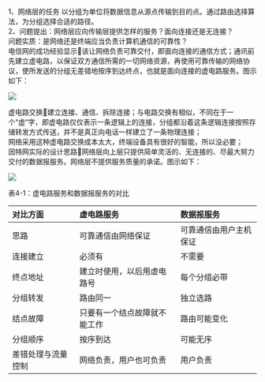 1、网络层的任务 以分组为单位将数据信息从源点传输到目的点。通过路由选择算法，为分组选择合适的路径。  
2、问题提出：网络层应向传输层提供怎样的服务？面向连接还是无连接？  
问题实质：是网络还是终端应当负责计算机通信的可靠性？  
电信网的成功经验显示该让网络负责可靠交付，即面向连接的通信方式；通讯前先建立虚电路，以保证双方通信所需的一切网络资源，再使用可靠传输的网络协议，使所发送的分组无差错地按序到达终点，也就是面向连接的虚电路服务。图示如下：

![](/assets/虚电路服务.png)

虚电路交换建立连接、通信、拆除连接；与电路交换有相似，不同在于一个“虚“字，即虚电路仅仅表示一条逻辑上的连接，分组都沿着这条逻辑连接按照存储转发方式传送，并不是真正向电话一样建立了一条物理连接；  
    网络采用这种虚电路交换成本太大，终端设备具有很好的智能，所以没必要；  
因特网实际的设计思路网络层向上层只提供简单灵活的、无连接的、尽最大努力交付的数据报服务。网络层不提供服务质量的承诺。图示如下：

![](/assets/数据报服务png)

表4-1：虚电路服务和数据报服务的对比

| 对比方面 | 虚电路服务 |数据报服务|
| :--- | :--- |:--- |
|思路  |  可靠通信由网络保证   | 可靠通信由用户主机保证  |
|连接建立  |  必须有   | 不需要  |
|终点地址  |  建立时使用，以后用虚电路号  |  每个分组必带  |
|分组转发  |  路由同一  |  独立选路  |
|结点故障  |  只要有一个结点故障就不能工作  |  路由可能变化  |
|分组顺序  |  按序到达  |  可能无序  |
|差错处理与流量控制 |   网络负责，用户也可负责  |  用户负责|

